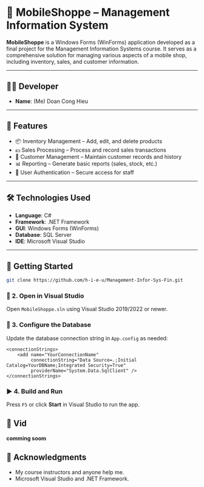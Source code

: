 # 📱 MobileShoppe – Management Information System

**MobileShoppe** is a Windows Forms (WinForms) application developed as a final project for the Management Information Systems course. It serves as a comprehensive solution for managing various aspects of a mobile shop, including inventory, sales, and customer information.

---

## 🧑‍💻 Developer

- **Name**: (Me) Doan Cong Hieu        

---

## 🚀 Features

- 📦 Inventory Management – Add, edit, and delete products  
- 💵 Sales Processing – Process and record sales transactions  
- 👥 Customer Management – Maintain customer records and history  
- 📊 Reporting – Generate basic reports (sales, stock, etc.)  
- 🔐 User Authentication – Secure access for staff  

---

## 🛠️ Technologies Used

- **Language**: C#  
- **Framework**: .NET Framework  
- **GUI**: Windows Forms (WinForms)  
- **Database**: SQL Server 
- **IDE**: Microsoft Visual Studio  

---

## 🧪 Getting Started
```bash
git clone https://github.com/h-i-e-u/Management-Infor-Sys-Fin.git
```
### 🧰 2. Open in Visual Studio
Open `MobileShoppe.sln` using Visual Studio 2019/2022 or newer.
### 🔧 3. Configure the Database
Update the database connection string in `App.config` as needed:
```code
<connectionStrings>
    <add name="YourConnectionName" 
         connectionString="Data Source=.;Initial Catalog=YourDBName;Integrated Security=True" 
         providerName="System.Data.SqlClient" />
</connectionStrings>
```
### ▶ 4. Build and Run
Press `F5` or click **Start** in Visual Studio to run the app.
## 📸 Vid
**comming soom**    

## 📝 Acknowledgments
- My course instructors and anyone help me.
- Microsoft Visual Studio and .NET Framework.




